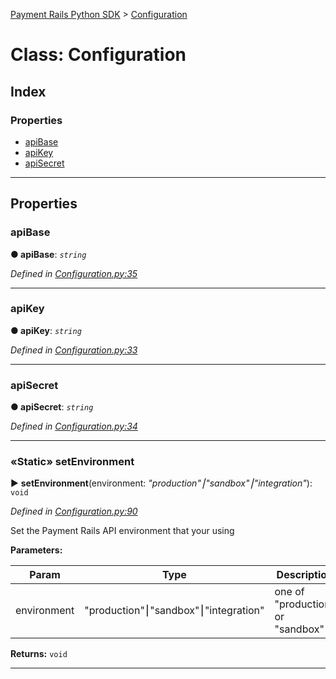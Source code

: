 [Payment Rails Python SDK](../README.md) > [Configuration](../classes/configuration.md)



# Class: Configuration

## Index

### Properties

* [apiBase](Configuration.md#apibase)
* [apiKey](Configuration.md#apikey)
* [apiSecret](Configuration.md#apisecret)




---
## Properties
<a id="apibase"></a>

###  apiBase

**●  apiBase**:  *`string`* 

*Defined in [Configuration.py:35](https://github.com/PaymentRails/python-sdk/tree/master/paymentrails/configuration.py#L35)*





___

<a id="apikey"></a>

###  apiKey

**●  apiKey**:  *`string`* 

*Defined in [Configuration.py:33](https://github.com/PaymentRails/python-sdk/tree/master/paymentrails/configuration.py#L33)*





___

<a id="apisecret"></a>

###  apiSecret

**●  apiSecret**:  *`string`* 

*Defined in [Configuration.py:34](https://github.com/PaymentRails/python-sdk/tree/master/paymentrails/configuration.py#L34)*




___

<a id="setenvironment"></a>

### «Static» setEnvironment

► **setEnvironment**(environment: *"production"⎮"sandbox"⎮"integration"*): `void`



*Defined in [Configuration.py:90](https://github.com/PaymentRails/python-sdk/tree/master/paymentrails/configuration.py#L90)*



Set the Payment Rails API environment that your using


**Parameters:**

| Param | Type | Description |
| ------ | ------ | ------ |
| environment | "production"⎮"sandbox"⎮"integration"   |  one of "production" or "sandbox" |





**Returns:** `void`




___


